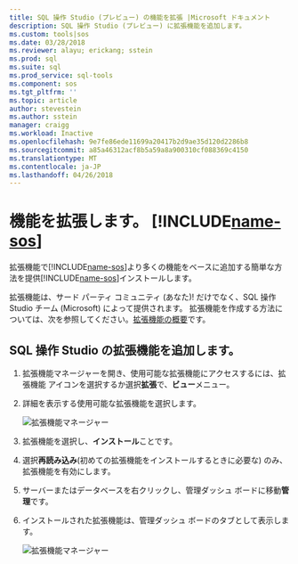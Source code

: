 ```yaml
---
title: SQL 操作 Studio (プレビュー) の機能を拡張 |Microsoft ドキュメント
description: SQL 操作 Studio (プレビュー) に拡張機能を追加します。
ms.custom: tools|sos
ms.date: 03/28/2018
ms.reviewer: alayu; erickang; sstein
ms.prod: sql
ms.suite: sql
ms.prod_service: sql-tools
ms.component: sos
ms.tgt_pltfrm: ''
ms.topic: article
author: stevestein
ms.author: sstein
manager: craigg
ms.workload: Inactive
ms.openlocfilehash: 9e7fe86ede11699a20417b2d9ae35d120d2286b8
ms.sourcegitcommit: a85a46312acf8b5a59a8a900310cf088369c4150
ms.translationtype: MT
ms.contentlocale: ja-JP
ms.lasthandoff: 04/26/2018
---
```

# <a name="extend-the-functionality-of-includename-sosincludesname-sos-shortmd"></a>機能を拡張します。 [!INCLUDE[name-sos](../includes/name-sos-short.md)]

拡張機能で[!INCLUDE[name-sos](../includes/name-sos-short.md)]より多くの機能をベースに追加する簡単な方法を提供[!INCLUDE[name-sos](../includes/name-sos-short.md)]インストールします。 

拡張機能は、サード パーティ コミュニティ (あなた)! だけでなく、SQL 操作 Studio チーム (Microsoft) によって提供されます。 拡張機能を作成する方法については、次を参照してください。[拡張機能の概要](https://github.com/Microsoft/sqlopsstudio/wiki/Getting-started-with-Extensibility)です。


## <a name="add-sql-operations-studio-extensions"></a>SQL 操作 Studio の拡張機能を追加します。

1. 拡張機能マネージャーを開き、使用可能な拡張機能にアクセスするには、拡張機能 アイコンを選択するか選択**拡張**で、**ビュー**メニュー。
2. 詳細を表示する使用可能な拡張機能を選択します。

   ![拡張機能マネージャー](media/extensions/extension-manager.png)

1. 拡張機能を選択し、**インストール**ことです。
2. 選択**再読み込み**(初めての拡張機能をインストールするときに必要な) のみ、拡張機能を有効にします。
1. サーバーまたはデータベースを右クリックし、管理ダッシュ ボードに移動**管理**です。
2. インストールされた拡張機能は、管理ダッシュ ボードのタブとして表示します。

   ![拡張機能マネージャー](media/extensions/dashboard-extensions.png)



